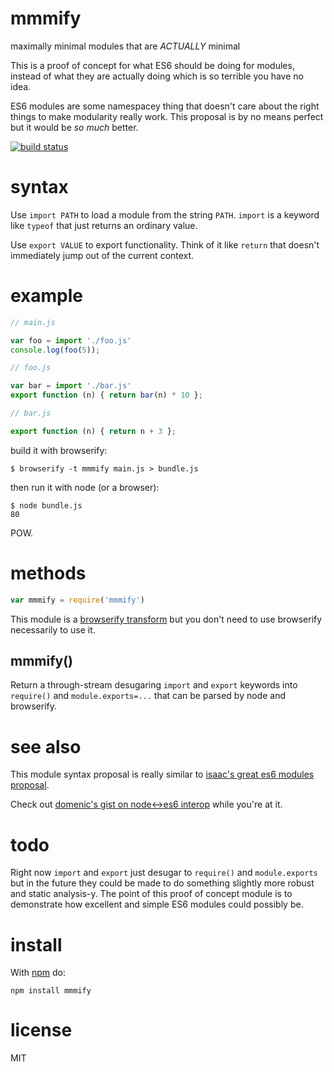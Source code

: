 # mmmify

maximally minimal modules that are *ACTUALLY* minimal

This is a proof of concept for what ES6 should be doing for modules, instead of
what they are actually doing which is so terrible you have no idea.

ES6 modules are some namespacey thing that doesn't care about the right things
to make modularity really work. This proposal is by no means perfect but it
would be *so much* better.

[![build status](https://secure.travis-ci.org/substack/mmmify.png)](http://travis-ci.org/substack/mmmify)

# syntax

Use `import PATH` to load a module from the string `PATH`. `import` is a keyword
like `typeof` that just returns an ordinary value.

Use `export VALUE` to export functionality. Think of it like `return` that
doesn't immediately jump out of the current context.

# example

``` js
// main.js

var foo = import './foo.js'
console.log(foo(5));
```

``` js
// foo.js

var bar = import './bar.js'
export function (n) { return bar(n) * 10 };
```

``` js
// bar.js

export function (n) { return n + 3 };
```

build it with browserify:

```
$ browserify -t mmmify main.js > bundle.js
```

then run it with node (or a browser):

```
$ node bundle.js
80
```

POW.

# methods

``` js
var mmmify = require('mmmify')
```

This module is a
[browserify transform](github.com/substack/node-browserify#btransformtr)
but you don't need to use browserify necessarily to use it.

## mmmify()

Return a through-stream desugaring `import` and `export` keywords into
`require()` and `module.exports=...` that can be parsed by node and browserify.

# see also

This module syntax proposal is really similar to
[isaac's great es6 modules
proposal](http://blog.izs.me/post/25906678790/on-es-6-modules).

Check out [domenic's gist on node<->es6
interop](https://gist.github.com/domenic/4748675) while you're at it.

# todo

Right now `import` and `export` just desugar to `require()` and `module.exports`
but in the future they could be made to do something slightly more robust and
static analysis-y. The point of this proof of concept module is to demonstrate
how excellent and simple ES6 modules could possibly be.

# install

With [npm](https://npmjs.org) do:

```
npm install mmmify
```

# license

MIT
